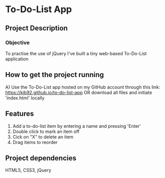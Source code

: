 # To-Do-List App

## Project Description
### Objective
To practise the use of jQuery I've built a tiny web-based To-Do-List application 


## How to get the project running
A) Use the To-Do-List app hosted on my GitHub account through this link: https://kjb92.github.io/to-do-list-app
OR download all files and initiate 'index.html' locally

## Features
1. Add a to-do-list item by entering a name and pressing 'Enter' 
2. Double click to mark an item off
3. Cick on "X" to delete an item
4. Drag items to reorder

## Project dependencies 
HTML5, CSS3, jQuery
